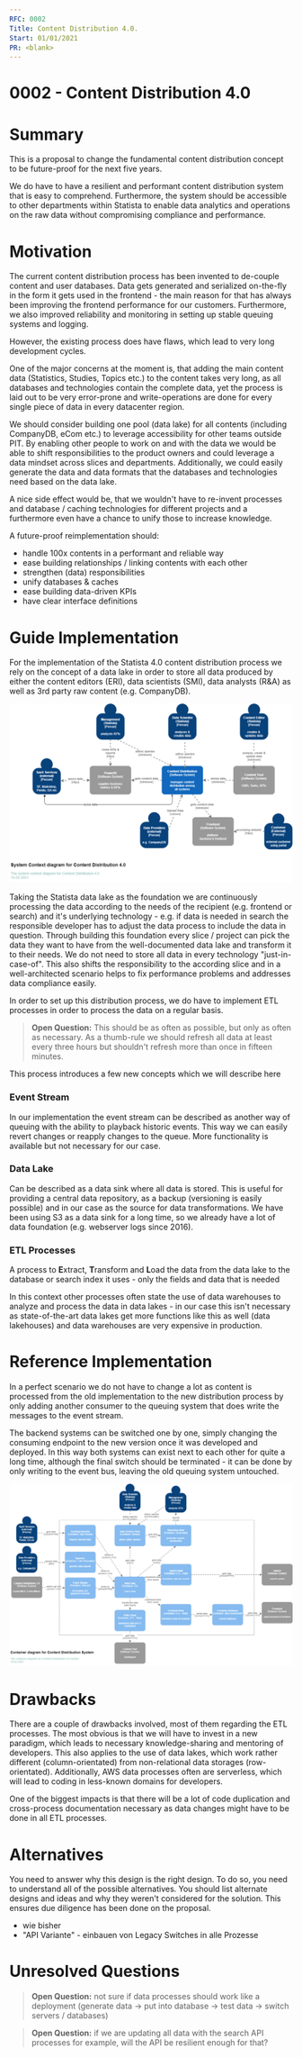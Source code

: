 ```yaml
---
RFC: 0002
Title: Content Distribution 4.0.
Start: 01/01/2021
PR: <blank>
---
```


# 0002 - Content Distribution 4.0

# Summary
This is a proposal to change the fundamental content distribution concept to be future-proof for the next five years. 

We do have to have a resilient and performant content distribution system that is easy to comprehend. Furthermore, the system should be accessible to other departments within Statista to enable data analytics and operations on the raw data without compromising compliance and performance. 

# Motivation

The current content distribution process has been invented to de-couple content and user databases. Data gets generated and serialized on-the-fly in the form it gets used in the frontend - the main reason for that has always been improving the frontend performance for our customers. Furthermore, we also improved reliability and monitoring in setting up stable queuing systems and logging. 

However, the existing process does have flaws, which lead to very long development cycles. 

One of the major concerns at the moment is, that adding the main content data (Statistics, Studies, Topics etc.) to the content takes very long, as all databases and technologies contain the complete data, yet the process is laid out to be very error-prone and write-operations are done for every single piece of data in every datacenter region. 

We should consider building one pool (data lake) for all contents (including CompanyDB, eCom etc.) to leverage accessibility for other teams outside PIT. By enabling other people to work on and with the data we would be able to shift responsibilities to the product owners and could leverage a data mindset across slices and departments. Additionally, we could easily generate the data and data formats that the databases and technologies need based on the data lake.

A nice side effect would be, that we wouldn't have to re-invent processes and database / caching technologies for different projects and a furthermore even have a chance to unify those to increase knowledge.

A future-proof reimplementation should:

* handle 100x contents in a performant and reliable way
* ease building relationships / linking contents with each other
* strengthen (data) responsibilities
* unify databases & caches
* ease building data-driven KPIs
* have clear interface definitions

# Guide Implementation

For the implementation of the Statista 4.0 content distribution process we rely on the concept of a data lake in order to store all data produced by either the content editors (ERI), data scientists (SMI), data analysts (R&A) as well as 3rd party raw content (e.g. CompanyDB).

<img src="0002-content-distribution-40-context.png" />

Taking the Statista data lake as the foundation we are continuously processing the data according to the needs of the recipient (e.g. frontend or search) and it's underlying technology - e.g. if data is needed in search the responsible developer has to adjust the data process to include the data in question. Through building this foundation every slice / project can pick the data they want to have from the well-documented data lake and transform it to their needs. We do not need to store all data in every technology "just-in-case-of". This also shifts the responsibility to the according slice and in a well-architected scenario helps to fix performance problems and addresses data compliance easily. 

In order to set up this distribution process, we do have to implement ETL processes in order to process the data on a regular basis.
> **Open Question:** This should be as often as possible, but only as often as necessary. As a thumb-rule we should refresh all data at least every three hours but shouldn't refresh more than once in fifteen minutes.

This process introduces a few new concepts which we will describe here
### Event Stream

In our implementation the event stream can be described as another way of queuing with the ability to playback historic events. This way we can easily revert changes or reapply changes to the queue. More functionality is available but not necessary for our case.

### Data Lake

Can be described as a data sink where all data is stored. This is useful for providing a central data repository, as a backup (versioning is easily possible) and in our case as the source for data transformations. We have been using S3 as a data sink for a long time, so we already have a lot of data foundation (e.g. webserver logs since 2016). 

### ETL Processes

A process to **E**xtract, **T**ransform and **L**oad the data from the data lake to the database or search index it uses - only the fields and data that is needed


In this context other processes often state the use of data warehouses to analyze and process the data in data lakes - in our case this isn't necessary as state-of-the-art data lakes get more functions like this as well (data lakehouses) and data warehouses are very expensive in production.  


# Reference Implementation
In a perfect scenario we do not have to change a lot as content is processed from the old implementation to the new distribution process by only adding another consumer to the queuing system that does write the messages to the event stream.

The backend systems can be switched one by one, simply changing the consuming endpoint to the new version once it was developed and deployed. In this way both systems can exist next to each other for quite a long time, although the final switch should be terminated - it can be done by only writing to the event bus, leaving the old queuing system untouched.

<img src="0002-content-distribution-40-container.png" />

# Drawbacks
There are a couple of drawbacks involved, most of them regarding the ETL processes. The most obvious is that we will have to invest in a new paradigm, which leads to necessary knowledge-sharing and mentoring of developers. This also applies to the use of data lakes, which work rather different (column-orientated) from non-relational data storages (row-orientated). Additionally, AWS data processes often are serverless, which will lead to coding in less-known domains for developers. 

One of the biggest impacts is that there will be a lot of code duplication and cross-process documentation necessary as data changes might have to be done in all ETL processes.


# Alternatives
You need to answer why this design is the right design. To do so, you need to understand all of the possible alternatives. You should list alternate designs and ideas and why they weren't considered for the solution. This ensures due diligence has been done on the proposal.

- wie bisher
- "API Variante" - einbauen von Legacy Switches in alle Prozesse


# Unresolved Questions

> **Open Question:** not sure if data processes should work like a deployment (generate data -> put into database -> test data -> switch servers / databases)

> **Open Question:** if we are updating all data with the search API processes for example, will the API be resilient enough for that? 
